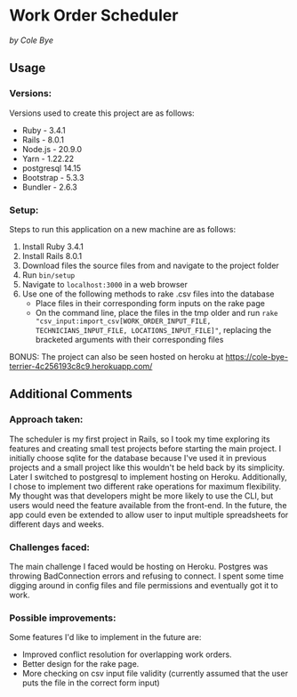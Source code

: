 # Work Order Scheduler

*by Cole Bye*

## Usage

### Versions:

Versions used to create this project are as follows:
- Ruby - 3.4.1
- Rails - 8.0.1
- Node.js - 20.9.0
- Yarn - 1.22.22
- postgresql 14.15
- Bootstrap - 5.3.3
- Bundler - 2.6.3


### Setup:

Steps to run this application on a new machine are as follows:
1. Install Ruby 3.4.1
2. Install Rails 8.0.1
2. Download files the source files from and navigate to the project folder
3. Run `bin/setup`
4. Navigate to `localhost:3000` in a web browser
5. Use one of the following methods to rake .csv files into the database
   - Place files in their corresponding form inputs on the rake page
   - On the command line, place the files in the tmp older and run `rake "csv_input:import_csv[WORK_ORDER_INPUT_FILE, TECHNICIANS_INPUT_FILE, LOCATIONS_INPUT_FILE]"`, replacing the bracketed arguments with their corresponding files

BONUS: The project can also be seen hosted on heroku at https://cole-bye-terrier-4c256193c8c9.herokuapp.com/

## Additional Comments

### Approach taken:
The scheduler is my first project in Rails, so I took my time exploring its features and 
creating small test projects before starting the main project. I initially choose sqlite for the database 
because I've used it in previous projects and a small project like this wouldn't be held back by 
its simplicity. Later I switched to postgresql to implement hosting on Heroku. Additionally, I chose 
to implement two different rake operations for maximum flexibility.  My thought was that developers 
might be more likely to use the CLI, but users would need the feature available from the front-end. 
In the future, the app could even be extended to allow user to input multiple spreadsheets for different days and weeks.

### Challenges faced:
The main challenge I faced would be hosting on Heroku.  Postgres was throwing BadConnection errors 
and refusing to connect. I spent some time digging around in config files and file permissions and 
eventually got it to work.

### Possible improvements:

Some features I'd like to implement in the future are:

- Improved conflict resolution for overlapping work orders.
- Better design for the rake page.
- More checking on csv input file validity (currently assumed that the user puts the file in the correct form input)







